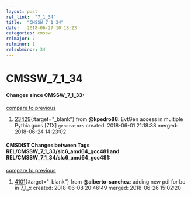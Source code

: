 ```yaml
---
layout: post
rel_link:  "7_1_34"
title:  "CMSSW_7_1_34"
date:   2018-06-27 10:18:23
categories: cmssw
relmajor: 7
relminor: 1
relsubminor: 34
---
```


# CMSSW_7_1_34
#### Changes since CMSSW_7_1_33:
[compare to previous](https://github.com/cms-sw/cmssw/compare/CMSSW_7_1_33...CMSSW_7_1_34)



1. [23429](http://github.com/cms-sw/cmssw/pull/23429){:target="_blank"}  from **@kpedro88**: EvtGen access in multiple Pythia guns [71X] `generators`  created: 2018-06-01 21:18:38 merged: 2018-06-24 14:23:02



#### CMSDIST Changes between Tags REL/CMSSW_7_1_33/slc6_amd64_gcc481 and REL/CMSSW_7_1_34/slc6_amd64_gcc481:
[compare to previous](https://github.com/cms-sw/cmsdist/compare/REL/CMSSW_7_1_33/slc6_amd64_gcc481...REL/CMSSW_7_1_34/slc6_amd64_gcc481)



1. [4101](http://github.com/cms-sw/cmsdist/pull/4101){:target="_blank"}  from **@alberto-sanchez**: adding new pdl for bc in 7_1_x created: 2018-06-08 20:46:49 merged: 2018-06-26 15:02:20
